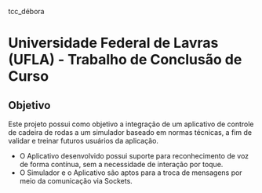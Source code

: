 tcc_débora

# Universidade Federal de Lavras (UFLA) - Trabalho de Conclusão de Curso

## Objetivo

Este projeto possui como objetivo a integração de um aplicativo de controle de cadeira de rodas a um simulador
baseado em normas técnicas, a fim de validar e treinar futuros usuários da aplicação.

* O Aplicativo desenvolvido possui suporte para reconhecimento de voz de forma contínua, sem a necessidade de interação por toque.
* O Simulador e o Aplicativo são aptos para a troca de mensagens por meio da comunicação via Sockets. 



